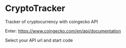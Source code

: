 # CryptoTracker
Tracker of cryptocurrency with coingecko API 

Enter:
https://www.coingecko.com/en/api/documentation

Select your API url and start code
